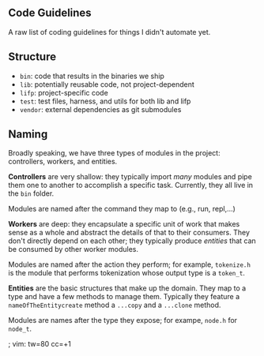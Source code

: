 Code Guidelines
---

A raw list of coding guidelines for things I didn't automate yet.

## Structure

* `bin`: code that results in the binaries we ship
* `lib`: potentially reusable code, not project-dependent
* `lifp`: project-specific code
* `test`: test files, harness, and utils for both lib and lifp
* `vendor`: external dependencies as git submodules

## Naming

Broadly speaking, we have three types of modules in the project: controllers,
workers, and entities.

**Controllers** are very shallow: they typically import _many_ modules and pipe
them one to another to accomplish a specific task. Currently, they all live
in the `bin` folder.

Modules are named after the command they map to (e.g., run, repl,...)

**Workers** are deep: they encapsulate a specific unit of work that makes sense
as a whole and abstract the details of that to their consumers. They don't
directly depend on each other; they typically produce _entities_ that can be
consumed by other worker modules.

Modules are named after the action they perform; for example, `tokenize.h` is
the module that performs tokenization whose output type is a `token_t`.

**Entities** are the basic structures that make up the domain. They map to a
type and have a few methods to manage them. Typically they feature a
`nameOfTheEntitycreate` method a `...copy` and a `...clone` method.

Modules are names after the type they expose; for exampe, `node.h` for `node_t`.

; vim: tw=80 cc=+1
